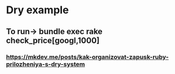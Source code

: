# Dry example

## To run-> bundle exec rake check_price[googl,1000]

### https://mkdev.me/posts/kak-organizovat-zapusk-ruby-prilozheniya-s-dry-system